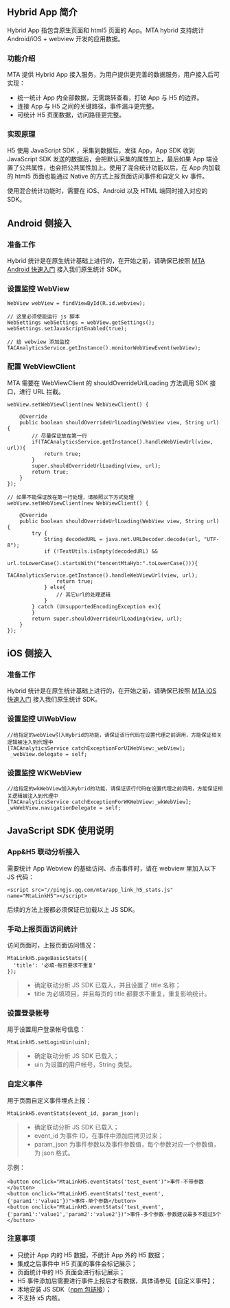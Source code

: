 ## Hybrid App 简介

Hybrid App 指包含原生页面和 html5 页面的 App。MTA hybrid 支持统计 Android/iOS + webview 开发的应用数据。


### 功能介绍

MTA 提供 Hybrid App 接入服务，为用户提供更完善的数据服务，用户接入后可实现：

- 统一统计 App 内全部数据，无需跳转查看，打破 App 与 H5 的边界。
- 连接 App 与 H5 之间的关键路径，事件漏斗更完整。
- 可统计 H5 页面数据，访问路径更完整。

### 实现原理

H5 使用 JavaScript SDK ，采集到数据后，发往 App，App SDK 收到 JavaScript SDK 发送的数据后，会把默认采集的属性加上，最后如果 App 端设置了公共属性，也会把公共属性加上。使用了混合统计功能以后，在 App 内加载的 html5 页面也能通过 Native 的方式上报页面访问事件和自定义 kv 事件。

使用混合统计功能时，需要在 iOS、Android 以及 HTML 端同时接入对应的 SDK。


## Android 侧接入

### 准备工作

Hybrid 统计是在原生统计基础上进行的，在开始之前，请确保已按照 [MTA Android 快速入门](https://github.com/tencentyun/tac-documents/blob/master/%E5%BC%80%E5%A7%8B%E4%BD%BF%E7%94%A8/%E5%88%86%E6%9E%90%20Analytics%20%E9%9B%86%E6%88%90%E6%8C%87%E5%8D%97/Android%20%E6%96%87%E6%A1%A3/Android%20%E5%BF%AB%E9%80%9F%E5%85%A5%E9%97%A8.md) 接入我们原生统计 SDK。


### 设置监控 WebView

```
WebView webView = findViewById(R.id.webview);

// 这里必须使能运行 js 脚本
WebSettings webSettings = webView.getSettings();
webSettings.setJavaScriptEnabled(true);

// 给 webview 添加监控
TACAnalyticsService.getInstance().monitorWebViewEvent(webView);
```

### 配置 WebViewClient

MTA 需要在 WebViewClient 的 shouldOverrideUrlLoading 方法调用 SDK 接口，进行 URL 拦截。

```
webView.setWebViewClient(new WebViewClient() {

    @Override
    public boolean shouldOverrideUrlLoading(WebView view, String url) {
        // 尽量保证放在第一行
        if(TACAnalyticsService.getInstance().handleWebViewUrl(view, url)){
            return true;
        }
        super.shouldOverrideUrlLoading(view, url);
        return true;
    }
});

// 如果不能保证放在第一行处理，请按照以下方式处理
webView.setWebViewClient(new WebViewClient() {

	@Override
    public boolean shouldOverrideUrlLoading(WebView view, String url) {
        try {
            String decodedURL = java.net.URLDecoder.decode(url, "UTF-8");
            if (!TextUtils.isEmpty(decodedURL) &&
                    url.toLowerCase().startsWith("tencentMtaHyb:".toLowerCase())){
                TACAnalyticsService.getInstance().handleWebViewUrl(view, url);
                return true;
            } else{
                // 其它url的处理逻辑
            }
        } catch (UnsupportedEncodingException ex){
        }
        return super.shouldOverrideUrlLoading(view, url);
    }
});

```
## iOS 侧接入
### 准备工作

Hybrid 统计是在原生统计基础上进行的，在开始之前，请确保已按照 [MTA iOS 快速入门](https://github.com/tencentyun/tac-documents/blob/master/%E5%BC%80%E5%A7%8B%E4%BD%BF%E7%94%A8/%E5%88%86%E6%9E%90%20Analytics%20%E9%9B%86%E6%88%90%E6%8C%87%E5%8D%97/iOS%20%E6%96%87%E6%A1%A3/iOS%20%E4%BD%BF%E7%94%A8%E5%85%A5%E9%97%A8.md) 接入我们原生统计 SDK。


### 设置监控 UIWebView

```
//给指定的webView引入Hybrid的功能，请保证该行代码在设置代理之前调用，方能保证相关逻辑被注入到代理中
[TACAnalyticsService catchExceptionForUIWebView:_webView];
 _webView.delegate = self;
```

### 设置监控 WKWebView

```
//给指定的wkWebView加入Hybrid的功能，请保证该行代码在设置代理之前调用，方能保证相关逻辑被注入到代理中
[TACAnalyticsService catchExceptionForWKWebView:_wkWebView];
_wkWebView.navigationDelegate = self;
```

## JavaScript SDK 使用说明

### App&H5 联动分析接入

需要统计 App Webview 的基础访问、点击事件时，请在 webview 里加入以下 JS 代码：

```
<script src="//pingjs.qq.com/mta/app_link_h5_stats.js" name="MtaLinkH5"></script>
```
 后续的方法上报都必须保证已加载以上 JS SDK。

### 手动上报页面访问统计

访问页面时，上报页面访问情况：

```
MtaLinkH5.pageBasicStats({
  'title': '必填-每页要求不重复'
});
```

> - 确定联动分析 JS SDK 已载入，并且设置了 title 名称；
> - title 为必填项目，并且每页的 title 都要求不重复，重复影响统计。

### 设置登录帐号

用于设置用户登录帐号信息：

```
MtaLinkH5.setLoginUin(uin);
```

> - 确定联动分析 JS SDK 已载入；
> - uin 为设置的用户帐号，String 类型。


### 自定义事件

用于页面自定义事件埋点上报：

```
MtaLinkH5.eventStats(event_id, param_json);
```

> - 确定联动分析 JS SDK 已载入；
> - event_id 为事件 ID，在事件中添加后拷贝过来；
> - param_json 为事件参数以及事件参数值，每个参数对应一个参数值，为 json 格式。

示例：

```
<button onclick="MtaLinkH5.eventStats('test_event')">事件-不带参数</button>
<button onclick="MtaLinkH5.eventStats('test_event', {'param1':'value1'})">事件-单个参数</button>
<button onclick="MtaLinkH5.eventStats('test_event', {'param1':'value1','param2':'value2'})">事件-多个参数-参数建议最多不超过5个</button>
```

### 注意事项

- 只统计 App 内的 H5 数据，不统计 App 外的 H5 数据；
- 集成之后事件中 H5 页面的事件会标记展示；
- 页面统计中的 H5 页面会进行标记展示；
- H5 事件添加后需要进行事件上报后才有数据，具体请参见【自定义事件】；
- 本地安装 JS SDK（[npm 包链接](https://www.npmjs.com/package/mta-hybird-analysis)）；
- 不支持 x5 内核。
